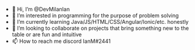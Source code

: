 - 👋 Hi, I’m @DevMilanIan
- 👀 I’m interested in programming for the purpose of problem solving
- 🌱 I’m currently learning Java/JS/HTML/CSS/Angular/Ionic/etc. honestly
- 💞️ I’m looking to collaborate on projects that bring something new to the table or are  fun and intuitive
- 📫 How to reach me discord IanM#2441

<!---
DevMilanIan/DevMilanIan is a ✨ special ✨ repository because its `README.md` (this file) appears on your GitHub profile.
You can click the Preview link to take a look at your changes.
--->
